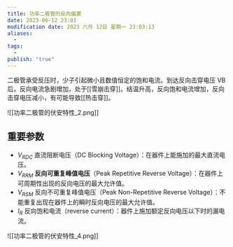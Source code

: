 ```yaml
---
title: 功率二极管的反向偏置
date: 2023-06-12 23:03
modification date: 2023 六月 12日 星期一 23:03:13
aliases:
  - 
tags:
  - 
publish: "true"
---
```


二极管承受反压时，少子引起微小且数值恒定的饱和电流。到达反向击穿电压 VB 后，反向电流急剧增加，处于[[雪崩击穿]]。结温升高，反向饱和电流增加，反向击穿电压减小，有可能导致[[热击穿]]。

![[功率二极管的伏安特性_2.png]]

## 重要参数

- $V_{RDC}$ 直流阻断电压（DC Blocking Voltage）：在器件上能施加的最大直流电压。
- $V_{RRM}$ **反向可重复峰值电压**（Peak Repetitive Reverse Voltage）：在器件上可周期性出现的反向电压的最大允许值。
- $V_{RSM}$ 反向不可重复峰值电压（Peak Non-Repetitive Reverse Voltage）：不能重复出现在器件上的瞬时反向电压的最大允许值。
- $I_{R}$ 反向饱和电流（reverse current）：器件上施加额定反向电压以下时的漏电流。

![[功率二极管的伏安特性_4.png]]